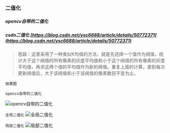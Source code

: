 ### 二值化

##### opencv自带的二值化

##### csdn二值化 [https://blog.csdn.net/ysc6688/article/details/50772371](https://blog.csdn.net/ysc6688/article/details/50772371)
> 思路：这里采用了一种类似K均值的方法，就是先选择一个值作为阀值，统计大于这个阀值的所有像素的灰度平均值和小于这个阀值的所有像素的灰度平均值，再求这两个值的平均值作为新的阀值。重复上面的计算，直到每次更新阀值后，大于该阀值和小于该阀值的像素数目不变为止。

`效果图`

 `opencv自带的二值化`

![opencv自带的二值化](https://github.com/YLDarren/opencvHandleImg/blob/master/Opencv/src/BinaryUtils/img/test2/binaryNative.png)

`全局二值化`
![全局二值化](https://github.com/YLDarren/opencvHandleImg/blob/master/Opencv/src/BinaryUtils/img/test2/binaryzation.png)

`局部二值化`
![局部二值化](https://github.com/YLDarren/opencvHandleImg/blob/master/Opencv/src/BinaryUtils/img/test2/partBinaryzation.png)
